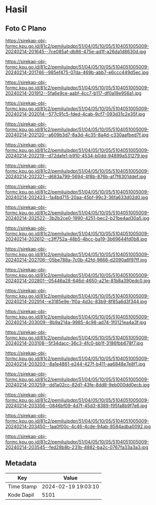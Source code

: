 # Hasil

## Foto C Plano

https://sirekap-obj-formc.kpu.go.id/81c2/pemilu/pdpr/51/04/05/10/05/5104051005009-20240214-201645--7ce085af-db86-475e-ad1f-a26da1d8630d.jpg

https://sirekap-obj-formc.kpu.go.id/81c2/pemilu/pdpr/51/04/05/10/05/5104051005009-20240214-201746--985ef475-07da-469b-abb7-e6ccc449d5ec.jpg

https://sirekap-obj-formc.kpu.go.id/81c2/pemilu/pdpr/51/04/05/10/05/5104051005009-20240214-201912--5fa6e9ce-aabf-4cc7-b117-df0a19e956a1.jpg

https://sirekap-obj-formc.kpu.go.id/81c2/pemilu/pdpr/51/04/05/10/05/5104051005009-20240214-202014--577c91c5-fded-4cab-9cf7-093d31c2e35f.jpg

https://sirekap-obj-formc.kpu.go.id/81c2/pemilu/pdpr/51/04/05/10/05/5104051005009-20240214-202120--a609b3d7-8a3d-4c35-8a4d-c330aafbed7f.jpg

https://sirekap-obj-formc.kpu.go.id/81c2/pemilu/pdpr/51/04/05/10/05/5104051005009-20240214-202219--d72dafe1-b910-4534-b0dd-94899a531279.jpg

https://sirekap-obj-formc.kpu.go.id/81c2/pemilu/pdpr/51/04/05/10/05/5104051005009-20240214-202321--d683a799-5694-4f8b-876b-af7f6301ddef.jpg

https://sirekap-obj-formc.kpu.go.id/81c2/pemilu/pdpr/51/04/05/10/05/5104051005009-20240214-202423--1a4bd715-20aa-45bf-99c3-36fa633d02d0.jpg

https://sirekap-obj-formc.kpu.go.id/81c2/pemilu/pdpr/51/04/05/10/05/5104051005009-20240214-202522--3b2b2ce0-1990-4251-bec2-b21be4ad30a5.jpg

https://sirekap-obj-formc.kpu.go.id/81c2/pemilu/pdpr/51/04/05/10/05/5104051005009-20240214-202612--c3ff752a-48b5-4bcc-ba19-3b69644fd0b8.jpg

https://sirekap-obj-formc.kpu.go.id/81c2/pemilu/pdpr/51/04/05/10/05/5104051005009-20240214-202706--05be788a-7c0b-42fd-9666-d2090a6f97ff.jpg

https://sirekap-obj-formc.kpu.go.id/81c2/pemilu/pdpr/51/04/05/10/05/5104051005009-20240214-202801--05446a28-646d-4650-a21e-81b8a390edc0.jpg

https://sirekap-obj-formc.kpu.go.id/81c2/pemilu/pdpr/51/04/05/10/05/5104051005009-20240214-202914--e3185e9e-1f0a-4d3c-83b9-8f85a6d3f344.jpg

https://sirekap-obj-formc.kpu.go.id/81c2/pemilu/pdpr/51/04/05/10/05/5104051005009-20240214-203009--8b9a214a-9985-4c98-ad74-1f0121ea4a3f.jpg

https://sirekap-obj-formc.kpu.go.id/81c2/pemilu/pdpr/51/04/05/10/05/5104051005009-20240214-203108--5f34dacc-36c3-4fc0-bb1f-3186fbb678f7.jpg

https://sirekap-obj-formc.kpu.go.id/81c2/pemilu/pdpr/51/04/05/10/05/5104051005009-20240214-203203--8a1e4861-e244-427f-b411-aa6848e7e8f1.jpg

https://sirekap-obj-formc.kpu.go.id/81c2/pemilu/pdpr/51/04/05/10/05/5104051005009-20240214-203259--dd1a02cc-82d1-43fe-8dd8-9eb000dd0ecb.jpg

https://sirekap-obj-formc.kpu.go.id/81c2/pemilu/pdpr/51/04/05/10/05/5104051005009-20240214-203356--0846bf09-4d7f-45d3-8389-f95fa8b9f7e6.jpg

https://sirekap-obj-formc.kpu.go.id/81c2/pemilu/pdpr/51/04/05/10/05/5104051005009-20240214-203450--1aa0f00c-4c46-4cde-94ab-8584adba0092.jpg

https://sirekap-obj-formc.kpu.go.id/81c2/pemilu/pdpr/51/04/05/10/05/5104051005009-20240214-203545--fed28b8b-231b-4882-ba2c-0767fa33a3a3.jpg


## Metadata

| Key        | Value               |
| ---------- | ------------------- |
| Time Stamp | 2024-02-19 19:03:10 |
| Kode Dapil | 5101                |



